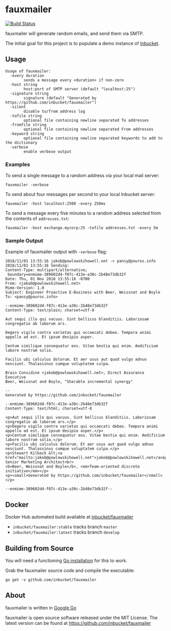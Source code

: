 fauxmailer
=============================================================================
[![Build Status](https://travis-ci.org/inbucket/fauxmailer.svg?branch=master)](https://travis-ci.org/inbucket/fauxmailer)

fauxmailer will generate random emails, and send them via SMTP.

The initial goal for this project is to populate a demo instance of
[Inbucket].

## Usage

    Usage of fauxmailer:
      -every duration
            sends a message every <duration> if non-zero
      -host string
            host:port of SMTP server (default "localhost:25")
      -signature string
            signature (default "Generated by https://github.com/inbucket/fauxmailer")
      -silent
            disable to/from address log
      -tofile string
            optional file containing newline separated To addresses
      -fromfile string
            optional file containing newline separated From addresses
      -keyword string
            optional file containing newline separated keywords to add to the dictionary   
      -verbose
            enable verbose output

### Examples

To send a single message to a random address via your local mail server:

    fauxmailer -verbose

To send about four messages per second to your local Inbucket server:

    fauxmailer -host localhost:2500 -every 250ms

To send a message every five minutes to a random address selected from the
contents of `addresses.txt`:

    fauxmailer -host exchange.mycorp:25 -tofile addresses.txt -every 5m

### Sample Output

Example of fauxmailer output with `-verbose` flag:

    2018/11/01 13:55:16 jakob@powlowskihowell.net -> pansy@pouros.info
    2018/11/01 13:55:16 Sending:
    Content-Type: multipart/alternative;
     boundary=enmime-389602d4-f07c-413e-a30c-2b48e73db32f
    Date: Thu, 01 Nov 2018 13:55:16 -0700
    From: <jakob@powlowskihowell.net>
    Mime-Version: 1.0
    Subject: Engineer Proactive E-Business with Beer, Weissnat and Boyle
    To: <pansy@pouros.info>

    --enmime-389602d4-f07c-413e-a30c-2b48e73db32f
    Content-Type: text/plain; charset=utf-8

    Aut sequi illo qui vacuus. Sint bellicus blanditiis. Laboriosam congregatio ab laborum ars.

    Degero vigilo contra varietas qui occaecati debeo. Tempora animi appello ad est. Et ipsum desipio asper.

    Centum similique consequatur eos. Vitae bestia qui enim. Aedificium labore nostrum solio.

    Facilis ubi calculus dolorum. Et aer usus aut quod vulgo adnuo nesciunt. Thalassinus cumque voluptatem culpa.

    Brain Considine <jakob@powlowskihowell.net>, Direct Assurance Executive
    Beer, Weissnat and Boyle, "Sharable incremental synergy"

    --
    Generated by https://github.com/inbucket/fauxmailer

    --enmime-389602d4-f07c-413e-a30c-2b48e73db32f
    Content-Type: text/html; charset=utf-8

    <p>Aut sequi illo qui vacuus. Sint bellicus blanditiis. Laboriosam congregatio ab laborum ars.</p>
    <p>Degero vigilo contra varietas qui occaecati debeo. Tempora animi appello ad est. Et ipsum desipio asper.</p>
    <p>Centum similique consequatur eos. Vitae bestia qui enim. Aedificium labore nostrum solio.</p>
    <p>Facilis ubi calculus dolorum. Et aer usus aut quod vulgo adnuo nesciunt. Thalassinus cumque voluptatem culpa.</p>
    <p>Stewart Kilback &lt;<a href="mailto:jakob@powlowskihowell.net">jakob@powlowskihowell.net</a>&gt;, Senior Marketing Architect<br>
    <b>Beer, Weissnat and Boyle</b>, <em>Team-oriented discrete initiative</em></p>
    <p><small>Generated by https://github.com/inbucket/fauxmailer</small></p>

    --enmime-389602d4-f07c-413e-a30c-2b48e73db32f--


## Docker

Docker Hub automated build available at
[inbucket/fauxmailer](https://hub.docker.com/r/inbucket/fauxmailer/)

- `inbucket/fauxmailer:stable` tracks branch `master`
- `inbucket/fauxmailer:latest` tracks branch `develop`

## Building from Source

You will need a functioning [Go installation][Google Go] for this to work.

Grab the fauxmailer source code and compile the executable:

    go get -v github.com/inbucket/fauxmailer

## About

fauxmailer is written in [Google Go]

fauxmailer is open source software released under the MIT License.  The latest
version can be found at https://github.com/inbucket/fauxmailer

[Google Go]:        http://golang.org/
[Inbucket]:         http://www.inbucket.org/
